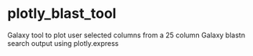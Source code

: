 # plotly_blast_tool
Galaxy tool to plot user selected columns from a 25 column Galaxy blastn search output using plotly.express
